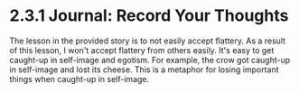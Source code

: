 # 2.3.1 Journal: Record Your Thoughts

The lesson in the provided story is to not easily accept flattery. As a result
of this lesson, I won't accept flattery from others easily. It's easy to get
caught-up in self-image and egotism. For example, the crow got caught-up in
self-image and lost its cheese. This is a metaphor for losing important things
when caught-up in self-image.
